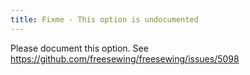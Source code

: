 ```yaml
---
title: Fixme - This option is undocumented
---
```


<Fixme> 

Please document this option. See https://github.com/freesewing/freesewing/issues/5098
</Fixme>
